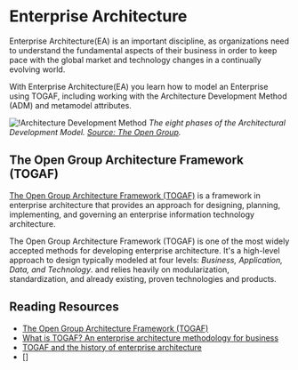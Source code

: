 # Enterprise Architecture

Enterprise Architecture(EA) is an important discipline, as organizations need to understand the fundamental aspects of their business in order to keep pace with the global market and technology changes in a continually evolving world. 

With Enterprise Architecture(EA) you learn how to model an Enterprise using TOGAF, including working with the Architecture Development Method (ADM) and metamodel attributes.

![!Architecture Development Method](https://github.com/piusnmuhumuza/bootcamp/blob/master/Enterprise%20Architecture/resources/togaf.png "Architecture Development Method") *The eight phases of the Architectural Development Model. [Source: The Open Group](https://www.opengroup.org/togaf).*

## The Open Group Architecture Framework (TOGAF)

[The Open Group Architecture Framework (TOGAF)](https://en.wikipedia.org/wiki/The_Open_Group_Architecture_Framework) is a framework in enterprise architecture that provides an approach for designing, planning, implementing, and governing an enterprise information technology architecture.

The Open Group Architecture Framework (TOGAF) is one of the most widely accepted methods for developing enterprise architecture. It's a high-level approach to design typically modeled at four levels: _Business, Application, Data, and Technology_. and relies heavily on modularization, standardization, and already existing, proven technologies and products. 

## Reading Resources

* [The Open Group Architecture Framework (TOGAF)](https://www.opengroup.org/togaf)
* [What is TOGAF? An enterprise architecture methodology for business](https://www.cio.com/article/228328/what-is-togaf-an-enterprise-architecture-methodology-for-business.html)
* [TOGAF and the history of enterprise architecture](https://www.redhat.com/architect/togaf)
* []